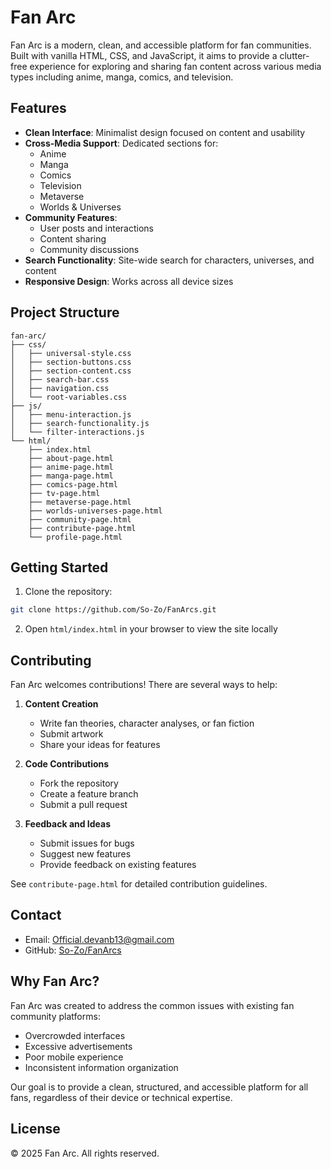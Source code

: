 # Fan Arc

Fan Arc is a modern, clean, and accessible platform for fan communities. Built with vanilla HTML, CSS, and JavaScript, it aims to provide a clutter-free experience for exploring and sharing fan content across various media types including anime, manga, comics, and television.

## Features

- **Clean Interface**: Minimalist design focused on content and usability
- **Cross-Media Support**: Dedicated sections for:
  - Anime
  - Manga
  - Comics
  - Television
  - Metaverse
  - Worlds & Universes
- **Community Features**: 
  - User posts and interactions
  - Content sharing
  - Community discussions
- **Search Functionality**: Site-wide search for characters, universes, and content
- **Responsive Design**: Works across all device sizes

## Project Structure

```
fan-arc/
├── css/
│   ├── universal-style.css
│   ├── section-buttons.css
│   ├── section-content.css
│   ├── search-bar.css
│   ├── navigation.css
│   └── root-variables.css
├── js/
│   ├── menu-interaction.js
│   ├── search-functionality.js
│   └── filter-interactions.js
└── html/
    ├── index.html
    ├── about-page.html
    ├── anime-page.html
    ├── manga-page.html
    ├── comics-page.html
    ├── tv-page.html
    ├── metaverse-page.html
    ├── worlds-universes-page.html
    ├── community-page.html
    ├── contribute-page.html
    └── profile-page.html
```

## Getting Started

1. Clone the repository:
```bash
git clone https://github.com/So-Zo/FanArcs.git
```

2. Open `html/index.html` in your browser to view the site locally

## Contributing

Fan Arc welcomes contributions! There are several ways to help:

1. **Content Creation**
   - Write fan theories, character analyses, or fan fiction
   - Submit artwork
   - Share your ideas for features

2. **Code Contributions**
   - Fork the repository
   - Create a feature branch
   - Submit a pull request

3. **Feedback and Ideas**
   - Submit issues for bugs
   - Suggest new features
   - Provide feedback on existing features

See `contribute-page.html` for detailed contribution guidelines.

## Contact

- Email: Official.devanb13@gmail.com
- GitHub: [So-Zo/FanArcs](https://github.com/So-Zo/FanArcs)

## Why Fan Arc?

Fan Arc was created to address the common issues with existing fan community platforms:
- Overcrowded interfaces
- Excessive advertisements
- Poor mobile experience
- Inconsistent information organization

Our goal is to provide a clean, structured, and accessible platform for all fans, regardless of their device or technical expertise.

## License

© 2025 Fan Arc. All rights reserved.
